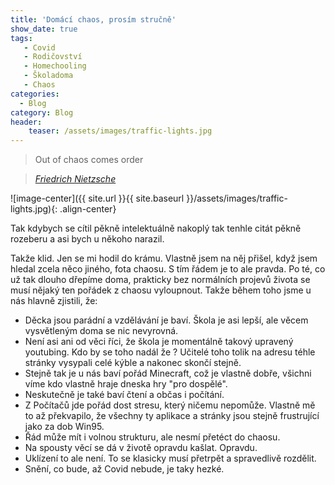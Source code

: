 ```yaml
---
title: 'Domácí chaos, prosím stručně'
show_date: true
tags:
   - Covid
   - Rodičovství
   - Homechooling
   - Školadoma
   - Chaos 
categories:
  - Blog
category: Blog
header:
    teaser: /assets/images/traffic-lights.jpg
---
```


> Out of chaos comes order

> <cite><a href="https://www.goodreads.com/author/quotes/1938.Friedrich_Nietzsche">Friedrich Nietzsche</a></cite>

![image-center]({{ site.url }}{{ site.baseurl }}/assets/images/traffic-lights.jpg){: .align-center}

Tak kdybych se cítil pěkně intelektuálně nakoplý tak tenhle citát pěkně rozeberu a asi bych u někoho narazil.   

Takže klid. Jen se mi hodil do krámu. Vlastně jsem na něj přišel, když jsem hledal zcela něco jiného, fota chaosu.
S tím řádem je to ale pravda. Po té, co už tak dlouho dřepíme doma, prakticky bez normálních projevů života se musí nějaký ten pořádek z chaosu vyloupnout.
Takže během toho jsme u nás hlavně zjistili, že:

* Děcka jsou parádní a vzdělávání je baví. Škola je asi lepší, ale věcem vysvětleným doma se nic nevyrovná.
* Není asi ani od věci říci, že škola je momentálně takový upravený youtubing. Kdo by se toho nadál že ? Učitelé toho tolik na adresu téhle stránky vysypali celé kýble a nakonec skončí stejně. 
* Stejně tak je u nás baví pořád Minecraft, což je vlastně dobře, všichni víme kdo vlastně hraje dneska hry "pro dospělé".
* Neskutečně je také baví čtení a občas i počítání.
* Z Počítačů jde pořád dost stresu, který ničemu nepomůže. Vlastně mě to až překvapilo, že všechny ty aplikace a stránky jsou stejně frustrující jako za dob Win95.
* Řád může mít i volnou strukturu, ale nesmí přetéct do chaosu.
* Na spousty věcí se dá v životě opravdu kašlat. Opravdu.
* Uklízení to ale není. To se klasicky musí přetrpět a spravedlivě rozdělit.
* Snění, co bude, až Covid nebude, je taky hezké.